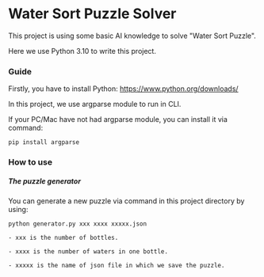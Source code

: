 # Water Sort Puzzle Solver
This project is using some basic AI knowledge to solve "Water Sort Puzzle".

Here we use Python 3.10 to write this project.
### Guide
Firstly, you have to install Python: https://www.python.org/downloads/

In this project, we use argparse module to run in CLI.

If your PC/Mac have not had argparse module, you can install it via command:

``` 
pip install argparse 
```
### How to use

##### The puzzle generator
You can generate a new puzzle via command in this project directory by using:

``` python generator.py xxx xxxx xxxxx.json ```
    
    - xxx is the number of bottles.
    
    - xxxx is the number of waters in one bottle.
    
    - xxxxx is the name of json file in which we save the puzzle.

    








